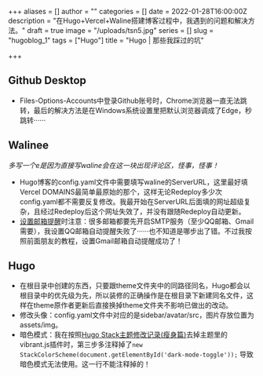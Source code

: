 +++
aliases = []
author = ""
categories = []
date = 2022-01-28T16:00:00Z
description = "在Hugo+Vercel+Waline搭建博客过程中，我遇到的问题和解决方法。"
draft = true
image = "/uploads/tsn5.jpg"
series = []
slug = "hugoblog_1"
tags = ["Hugo"]
title = "Hugo | 那些我踩过的坑"

+++
## Github Desktop

* Files-Options-Accounts中登录Github账号时，Chrome浏览器一直无法跳转，最后的解决方法是在Windows系统设置里把默认浏览器调成了Edge，秒跳转······

## Walinee

_多写一个e是因为直接写waline会在这一块出现评论区，怪事，怪事！_

* Hugo博客的config.yaml文件中需要填写waline的ServerURL，这里最好填Vercel DOMAINS最简单最原始的那个，这样无论Redeploy多少次config.yaml都不需要反复修改。我最开始在ServerURL后面填的网址超级复杂，且经过Redeploy后这个网址失效了，并没有跟随Redeploy自动更新。
* [设置邮箱提醒](https://gregueria.vercel.app/posts/decoration/)时注意：很多邮箱都要先开启SMTP服务（至少QQ邮箱、Gmail需要），我设置QQ邮箱自动提醒失败了······也不知道是哪步出了错。不过我按照前面朋友的教程，设置Gmail邮箱自动提醒成功了！

## Hugo

* 在根目录中创建的东西，只要跟theme文件夹中的同路径同名，Hugo都会以根目录中的优先级为先，所以装修的正确操作是在根目录下新建同名文件，这样在theme原作者更新后直接换掉theme文件夹不影响已做出的改动。
* 修改头像：config.yaml文件中对应的是sidebar/avatar/src，图片存放位置为assets/img。
* 暗色模式：我在按照[Hugo Stack主题修改记录(瘦身篇)](https://www.bigs3.com/article/modify-hugo-theme-stack-one/)去掉主题里的vibrant.js插件时，第三步多注释掉了`new StackColorScheme(document.getElementById('dark-mode-toggle'));` 导致暗色模式无法使用。这一行不能注释掉的！